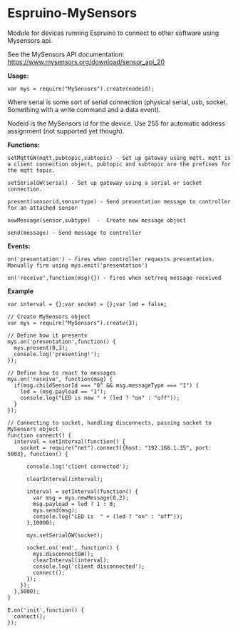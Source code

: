 # Espruino-MySensors
Module for devices running Espruino to connect to other software using Mysensors api.

See the MySensors API documentation: https://www.mysensors.org/download/sensor_api_20

**Usage:**
~~~~
var mys = require("MySensors").create(nodeid);
~~~~
Where serial is some sort of serial connection (physical serial, usb, socket. Something with a write command and a data event).

Nodeid is the MySensors id for the device. Use 255 for automatic address assignment (not supported yet though).

**Functions:**
~~~~
setMqttGW(mqtt,pubtopic,subtopic) - Set up gateway using mqtt. mqtt is a client connection object, pubtopic and subtopic are the prefixes for the mqtt topic.

setSerialGW(serial) - Set up gateway using a serial or socket connection.

present(sensorid,sensortype) - Send presentation message to controller for an attached sensor

newMessage(sensor,subtype)  -  Create new message object

send(message) - Send message to controller
~~~~
**Events:**
~~~~
on('presentation') - fires when controller requests presentation. Manually fire using mys.emit('presentation')

on('receive',function(msg){}) - fires when set/req message received
~~~~

**Example**
~~~~
var interval = {};var socket = {};var led = false;

// Create MySensors object
var mys = require("MySensors").create(3);

// Define how it presents
mys.on('presentation',function() {
  mys.present(0,3);
  console.log('presenting!');
});

// Define how to react to messages
mys.on('receive', function(msg) {
  if(msg.childSensorId === "0" && msg.messageType === "1") {
    led = (msg.payload == "1");
    console.log("LED is now " + (led ? "on" : "off"));
  }
});

// Connecting to socket, handling disconnects, passing socket to MySensors object
function connect() {
  interval = setInterval(function() {
    socket = require("net").connect({host: "192.168.1.35", port: 5003}, function() {

      console.log('client connected');

      clearInterval(interval);

      interval = setInterval(function() {
        var msg = mys.newMessage(0,2);
        msg.payload = led ? 1 : 0;
        mys.send(msg);
        console.log("LED is  " + (led ? "on" : "off"));
      },10000);

      mys.setSerialGW(socket);

      socket.on('end', function() {
        mys.disconnectGW();
        clearInterval(interval);
        console.log('client disconnected');
        connect();
      });
    });
  },5000);
}

E.on('init',function() {
  connect();
});
~~~~
